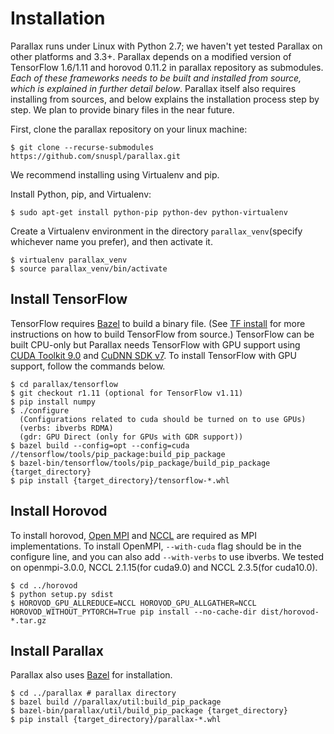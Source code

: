 # Installation
Parallax runs under Linux with Python 2.7; we haven't yet tested Parallax on other platforms and 3.3+.
Parallax depends on a modified version of TensorFlow 1.6/1.11 and horovod 0.11.2 in parallax repository as submodules. *Each of these frameworks needs to be built and installed from source, which is explained in further detail below*. Parallax itself also requires installing from sources, and below explains the installation process step by step. We plan to provide binary files in the near future.

First, clone the parallax repository on your linux machine:
```shell
$ git clone --recurse-submodules https://github.com/snuspl/parallax.git
```
We recommend installing using Virtualenv and pip.

Install Python, pip, and Virtualenv:
```shell
$ sudo apt-get install python-pip python-dev python-virtualenv
```

Create a Virtualenv environment in the directory `parallax_venv`(specify whichever name you prefer), and then activate it.
```shell
$ virtualenv parallax_venv
$ source parallax_venv/bin/activate
```

## Install TensorFlow
TensorFlow requires [Bazel](https://docs.bazel.build/versions/master/install.html) to build a binary file. (See [TF install](https://www.tensorflow.org/install/install_sources) for more instructions on how to build TensorFlow from source.) TensorFlow can be built CPU-only but Parallax needs TensorFlow with GPU support using [CUDA Toolkit 9.0](https://developer.nvidia.com/cuda-zone) and [CuDNN SDK v7](https://developer.nvidia.com/cudnn). To install TensorFlow with GPU support, follow the commands below.

```shell
$ cd parallax/tensorflow
$ git checkout r1.11 (optional for TensorFlow v1.11)
$ pip install numpy
$ ./configure
  (Configurations related to cuda should be turned on to use GPUs)
  (verbs: ibverbs RDMA)
  (gdr: GPU Direct (only for GPUs with GDR support))
$ bazel build --config=opt --config=cuda //tensorflow/tools/pip_package:build_pip_package
$ bazel-bin/tensorflow/tools/pip_package/build_pip_package {target_directory}
$ pip install {target_directory}/tensorflow-*.whl
```


## Install Horovod
To install horovod, [Open MPI](https://www.open-mpi.org/faq/?category=building#easy-build) and [NCCL](https://docs.nvidia.com/deeplearning/sdk/nccl-install-guide/index.html) are required as MPI implementations. To install OpenMPI, `--with-cuda` flag should be in the configure line, and you can also add `--with-verbs` to use ibverbs.
We tested on openmpi-3.0.0, NCCL 2.1.15(for cuda9.0) and NCCL 2.3.5(for cuda10.0).
```shell
$ cd ../horovod
$ python setup.py sdist
$ HOROVOD_GPU_ALLREDUCE=NCCL HOROVOD_GPU_ALLGATHER=NCCL HOROVOD_WITHOUT_PYTORCH=True pip install --no-cache-dir dist/horovod-*.tar.gz
```

## Install Parallax
Parallax also uses [Bazel](https://docs.bazel.build/versions/master/install.html) for installation.
```shell
$ cd ../parallax # parallax directory
$ bazel build //parallax/util:build_pip_package
$ bazel-bin/parallax/util/build_pip_package {target_directory}
$ pip install {target_directory}/parallax-*.whl

